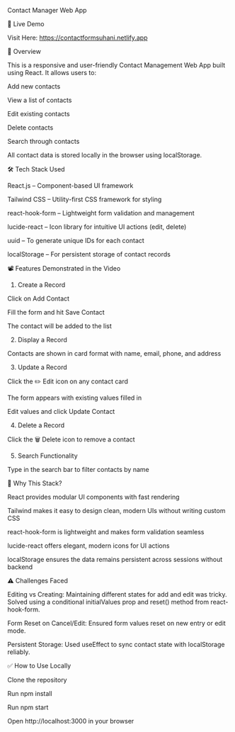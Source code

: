 Contact Manager Web App

🚀 Live Demo

Visit Here: https://contactformsuhani.netlify.app

📌 Overview

This is a responsive and user-friendly Contact Management Web App built using React. It allows users to:

Add new contacts

View a list of contacts

Edit existing contacts

Delete contacts

Search through contacts

All contact data is stored locally in the browser using localStorage.

🛠️ Tech Stack Used

React.js – Component-based UI framework

Tailwind CSS – Utility-first CSS framework for styling

react-hook-form – Lightweight form validation and management

lucide-react – Icon library for intuitive UI actions (edit, delete)

uuid – To generate unique IDs for each contact

localStorage – For persistent storage of contact records

📽️ Features Demonstrated in the Video

1. Create a Record

Click on Add Contact

Fill the form and hit Save Contact

The contact will be added to the list

2. Display a Record

Contacts are shown in card format with name, email, phone, and address

3. Update a Record

Click the ✏️ Edit icon on any contact card

The form appears with existing values filled in

Edit values and click Update Contact

4. Delete a Record

Click the 🗑️ Delete icon to remove a contact

5. Search Functionality

Type in the search bar to filter contacts by name

🎯 Why This Stack?

React provides modular UI components with fast rendering

Tailwind makes it easy to design clean, modern UIs without writing custom CSS

react-hook-form is lightweight and makes form validation seamless

lucide-react offers elegant, modern icons for UI actions

localStorage ensures the data remains persistent across sessions without backend

⚠️ Challenges Faced

Editing vs Creating: Maintaining different states for add and edit was tricky. Solved using a conditional initialValues prop and reset() method from react-hook-form.

Form Reset on Cancel/Edit: Ensured form values reset on new entry or edit mode.

Persistent Storage: Used useEffect to sync contact state with localStorage reliably.

✅ How to Use Locally

Clone the repository

Run npm install

Run npm start

Open http://localhost:3000 in your browser
